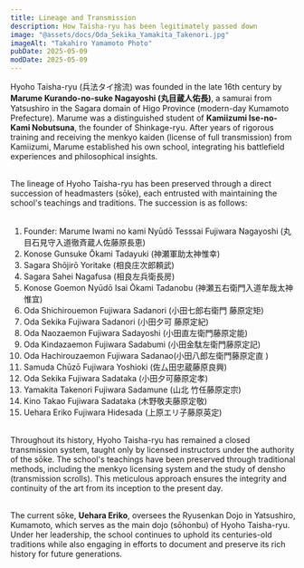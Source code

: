 ```yaml
---
title: Lineage and Transmission
description: How Taisha-ryu has been legitimately passed down
image: "@assets/docs/Oda_Sekika_Yamakita_Takenori.jpg"
imageAlt: "Takahiro Yamamoto Photo"
pubDate: 2025-05-09
modDate: 2025-05-09
---
```


Hyoho Taisha-ryu (兵法タイ捨流) was founded in the late 16th century by **Marume Kurando-no-suke Nagayoshi (丸目蔵人佑長)**, a samurai from Yatsushiro in the Sagara domain of Higo Province (modern-day Kumamoto Prefecture). Marume was a distinguished student of **Kamiizumi Ise-no-Kami Nobutsuna**, the founder of Shinkage-ryu. After years of rigorous training and receiving the menkyo kaiden (license of full transmission) from Kamiizumi, Marume established his own school, integrating his battlefield experiences and philosophical insights.<br><br>

The lineage of Hyoho Taisha-ryu has been preserved through a direct succession of headmasters (sōke), each entrusted with maintaining the school's teachings and traditions. The succession is as follows:<br><br>

1. Founder: Marume Iwami no kami Nyūdō Tesssai Fujiwara Nagayoshi (丸目石見守入道徹斉蔵人佐藤原長恵)
2. Konose Gunsuke Ōkami Tadayuki (神瀬軍助太神惟幸)
3. Sagara Shōjirō Yoritake (相良庄次郎頼武)
4. Sagara Sahei Nagafusa (相良左兵衛長房)
5. Konose Goemon Nyūdō Isai Ōkami Tadanobu (神瀬五右衛門入道牟哉太神惟宜)
6. Oda Shichirouemon Fujiwara Sadanori (小田七郎右衛門 藤原定矩)
7. Oda Sekika Fujiwara Sadanori (小田夕可 藤原定紀)
8. Oda Naozaemon Fujiwara Sadayoshi (小田直左衛門藤原定能)
9. Oda Kindazaemon Fujiwara Sadabumi (小田金駄左衛門藤原定記)
10. Oda Hachirouzaemon Fujiwara Sadanao(小田八郎左衛門藤原定直 )
11. Samuda Chūzō Fujiwara Yoshioki (佐厶田忠蔵藤原良興)
12. Oda Sekika Fujiwara Sadataka (小田夕可藤原定孝)
13. Yamakita Takenori Fujiwara Sadamune (山北 竹任藤原定宗)
14. Kino Takao Fujiwara Sadataka (木野敬夫藤原定敬)
15. Uehara Eriko Fujiwara Hidesada (上原エリ子藤原英定)<br><br>

Throughout its history, Hyoho Taisha-ryu has remained a closed transmission system, taught only by licensed instructors under the authority of the sōke. The school's teachings have been preserved through traditional methods, including the menkyo licensing system and the study of densho (transmission scrolls). This meticulous approach ensures the integrity and continuity of the art from its inception to the present day.<br><br>

The current sōke, **Uehara Eriko**, oversees the Ryusenkan Dojo in Yatsushiro, Kumamoto, which serves as the main dojo (sōhonbu) of Hyoho Taisha-ryu. Under her leadership, the school continues to uphold its centuries-old traditions while also engaging in efforts to document and preserve its rich history for future generations.<br><br>

